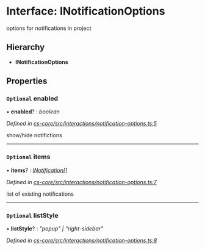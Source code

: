 # Interface: INotificationOptions

options for notifications in project

## Hierarchy

* **INotificationOptions**

## Properties

### `Optional` enabled

• **enabled**? : *boolean*

*Defined in [cs-core/src/interactions/notification-options.ts:5](https://github.com/TNOCS/csnext/blob/dad76c19/packages/cs-core/src/interactions/notification-options.ts#L5)*

show/hide notifictions

___

### `Optional` items

• **items**? : *[INotification](_cs_core_src_interactions_notification_.inotification.md)[]*

*Defined in [cs-core/src/interactions/notification-options.ts:7](https://github.com/TNOCS/csnext/blob/dad76c19/packages/cs-core/src/interactions/notification-options.ts#L7)*

list of existing notifications

___

### `Optional` listStyle

• **listStyle**? : *"popup" | "right-sidebar"*

*Defined in [cs-core/src/interactions/notification-options.ts:8](https://github.com/TNOCS/csnext/blob/dad76c19/packages/cs-core/src/interactions/notification-options.ts#L8)*
